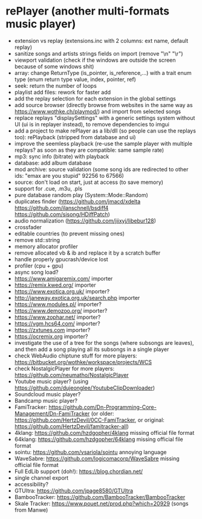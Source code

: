 # rePlayer (another multi-formats music player)

- extension vs replay (extensions.inc with 2 columns: ext name, default replay)
- sanitize songs and artists strings fields on import (remove "\n" "\r")
- viewport validation (check if the windows are outside the screen because of some windows shit)
- array: change ReturnType (is_pointer, is_reference,...) with a trait enum type (enum return type value, index, pointer, ref)
- seek: return the number of loops
- playlist add files: rework for faster add
- add the replay selection for each extension in the global settings
- add source browser (directly browse from websites in the same way as https://www.wothke.ch/playmod/) and import from selected songs
- replace replays "displaySettings" with a generic settings system without UI (ui is in replayer instead), to remove dependencies to imgui
- add a project to make rePlayer as a lib/dll (so people can use the replays too): rePlayback (stripped from database and ui)
- improve the seemless playback (re-use the sample player with multiple replays? as soon as they are compatible: same sample rate)
- mp3: sync info (bitrate) with playback
- database: add album database
- mod archive: source validation (some song ids are redirected to other ids: "emax are you stupid" 92256 to 67566)
- source: don't load on start, just at access (to save memory)
- support for .cue, .m3u, .pls
- pure database random play (System::Mode::Random)
- duplicates finder (https://github.com/jmacd/xdelta https://github.com/ilanschnell/bsdiff4 https://github.com/sisong/HDiffPatch)
- audio normalization (https://github.com/jiixyj/libebur128)
- crossfader
- editable countries (to prevent missing ones)
- remove std::string
- memory allocator profiler
- remove allocated vb & ib and replace it by a scratch buffer
- handle properly gpucrash/device lost
- profiler (cpu + gpu)
- async song load?
- https://www.amigaremix.com/ importer
- https://remix.kwed.org/ importer
- https://www.exotica.org.uk/ importer?
- http://janeway.exotica.org.uk/search.php importer
- https://www.modules.pl/ importer?
- https://www.demozoo.org/ importer?
- https://www.zophar.net/ importer?
- https://vgm.hcs64.com/ importer?
- https://zxtunes.com importer?
- https://ocremix.org importer?
- investigate the use of a tree for the songs (where subsongs are leaves), and then add a song playing all its subsongs in a single player
- check WebAudio chiptune stuff for more players: https://bitbucket.org/wothke/workspace/projects/WCS
- check NostalgicPlayer for more players: https://github.com/neumatho/NostalgicPlayer
- Youtube music player? (using https://github.com/dujeonglee/YoutubeClipDownloader)
- Soundcloud music player?
- Bandcamp music player?
- FamiTracker: https://github.com/Dn-Programming-Core-Management/Dn-FamiTracker (or older: https://github.com/HertzDevil/0CC-FamiTracker, or original: https://github.com/HertzDevil/famitracker-all)
- 4klang: https://github.com/hzdgopher/4klang missing official file format
- 64klang: https://github.com/hzdgopher/64klang missing official file format
- sointu: https://github.com/vsariola/sointu annoying language
- WaveSabre: https://github.com/logicomacorp/WaveSabre missing official file format
- Full EdLib support (doh!): https://blog.chordian.net/
- single channel export
- accessibility?
- GTUltra: https://github.com/jpage8580/GTUltra
- BambooTracker: https://github.com/BambooTracker/BambooTracker
- Skale Tracker: https://www.pouet.net/prod.php?which=20929 (songs from Manwe)